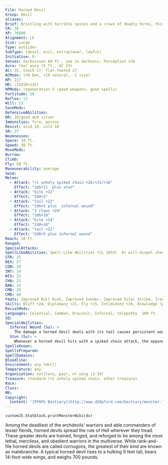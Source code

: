 ```yaml
---
File: Horned Devil
Group: Devil
aliases: 
Brief: Bristling with terrible spines and a crown of deadly horns, this leering winged terror wields a whirling barbed chain.
CR: 16
XP: 76800
Alignment: LE
Size: Large
Type: outsider
SubType: (devil, evil, extraplanar, lawful)
Initiative: 8
Senses: darkvision 60 ft., see in darkness; Perception +24
Aura: fear aura (5 ft., DC 23)
AC: 35, touch 17, flat-footed 27
ACMods: (+8 Dex, +18 natural, -1 size)
HP: 217
HD: (15d10+135)
HPMods: regeneration 5 (good weapons, good spells)
Fortitude: 18
Reflex: 17
Will: 13
SaveMods: 
DefensiveAbilities: 
DR: 10/good and silver
Immunities: fire, poison
Resist: acid 10, cold 10
SR: 27
Weaknesses: 
Space: 10 ft.
Speed: 30 ft.
MoveMods: 
Burrow: 
Climb: 
Fly: 50 ft.
Maneuverability: average
Swim: 
Melee: 
  - Attack: "+1 unholy spiked chain +26/+21/+16"
    Effect: "2d6+11  plus stun"
  - Attack: "bite +22"
    Effect: "2d8+5"
  - Attack: "tail +22"
    Effect: "2d6+5 plus  infernal wound"
  - Attack: "2 claws +24"
    Effect: "2d6+10"
  - Attack: "bite +24"
    Effect: "2d8+10"
  - Attack: "tail +22"
    Effect: "2d6+5 plus infernal wound"
Reach: 10 ft.
Ranged: 
SpecialAttacks: 
SpellLikeAbilities: Spell-Like Abilities (CL 16th)  At will-dispel chaos (DC 21), dispel good (DC 21), magic circle against good, greater teleport (self plus 50 lbs. of objects only), persistent image (DC 21)  3/day-fireball (DC 19), lightning bolt (DC 19)  1/day-summon (level 6, 3 barbed devils, 35%)
STR: 31
DEX: 27
CON: 28
INT: 14
WIS: 22
CHA: 23
BAB: 15
CMB: 26
CMD: 44
Feats: Improved Bull Rush, Improved Sunder, Improved Vital Strike, Iron Will, Multiattack, Power Attack, Vital Strike, Weapon Focus (spiked chain)
Skills: Bluff +24, Diplomacy +21, Fly +15, Intimidate +24, Knowledge (planes) +20, Perception +24, Sense Motive +21, Spellcraft +20, Stealth +22
RacialMods: 
Languages: Celestial, Common, Draconic, Infernal; telepathy  100 ft.
SQ: 
SpecialAbilities:
  Infernal Wound (Su): >
    The damage a horned devil deals with its tail causes persistent wounds that deal 2d6 points of bleed damage. Bleeding caused in this way is difficult to staunch-a DC 26 Heal check stops the damage, and any attempt to heal a creature suffering from an infernal wound must succeed on a DC 26 caster level check or the spell does not function. Success indicates the healing works normally and stops all bleed effects.
  Stun (Su): >
    Whenever a horned devil hits with a spiked chain attack, the opponent must succeed on a DC 27 Fortitude save or be stunned for 1d4 rounds. This ability is a function of the horned devil, not of the spiked chain. The save DC is Strength-based.
SpellsKnown: 
SpellsPrepared: 
SpellDomains: 
Bloodline: 
Environment: any (Hell)
Temperature: any
Organization: solitary, pair, or wing (3-10)
Treasure: standard (+1 unholy spiked chain, other treasure)
Race: 
Class: 
MR: 
Copyright:
  Content: '[PFRPG Bestiary](http://www.d20pfsrd.com/bestiary/monster-listings/outsiders/devil/horned)'
---
```

```dataviewjs
customJS.Statblock.printMonsterWiki(dv)
```
Among the deadliest of the archdevils' warriors and able commanders of lesser fiends, horned devils spread the rule of Hell wherever they tread. These greater devils are trained, forged, and reforged to be among the most lethal, merciless, and obedient warriors in the multiverse. While rank-and-file horned devils are called cornugons, the greatest of their kind are known as malebranche.  A typical horned devil rises to a hulking 9 feet tall, bears 14-foot-wide wings, and weighs 700 pounds.
